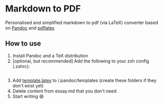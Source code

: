 # Markdown to PDF

Personalised and simplified markdown to pdf (via LaTeX) converter based on [Pandoc](https://pandoc.org) and [pdflatex](https://www.latex-project.org)

## How to use

1. Install Pandoc and a TeX distribution
2. [optional, but recommended] Add the following to your zsh config (.zshrc):
```

```
3. Add [template.latex](template.latex) to /.pandoc/templates (create these folders if they don't exist yet)
4. Delete content from essay.md that you don't need
5. Start writing :smile:
